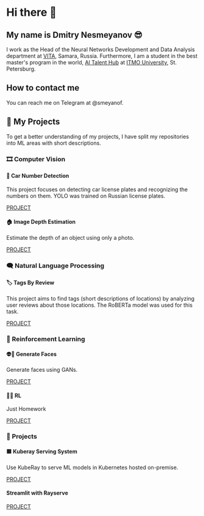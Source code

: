 # Hi there 👋
## My name is Dmitry Nesmeyanov 😎
I work as the Head of the Neural Networks Development and Data Analysis department at [VITA](https://vitaexpress.ru/), Samara, Russia.
Furthermore, I am a student in the best master's program in the world, [AI Talent Hub](https://ai.itmo.ru/) at [ITMO University](https://itmo.ru/), St. Petersburg.

## How to contact me
You can reach me on Telegram at @smeyanof.

## 🎒 My Projects 

To get a better understanding of my projects, I have split my repositories into ML areas with short descriptions.

### 🎞 Computer Vision

#### 🚗 Car Number Detection
This project focuses on detecting car license plates and recognizing the numbers on them. YOLO was trained on Russian license plates.

[PROJECT](https://github.com/smeyanoff/car-number-detection)

#### 🏠 Image Depth Estimation
Estimate the depth of an object using only a photo.

[PROJECT](https://github.com/smeyanoff/image-depth-estimation)

### 🗨 Natural Language Processing

#### 🏷 Tags By Review
This project aims to find tags (short descriptions of locations) by analyzing user reviews about those locations. The RoBERTa model was used for this task.

[PROJECT](https://github.com/smeyanoff/tags-by-review-nlp)

### 🤖 Reinforcement Learning

#### 👽🤡 Generate Faces
Generate faces using GANs.

[PROJECT](https://github.com/smeyanoff/generate-faces-csp-gan)

#### 🤖🤖 RL
Just Homework 

[PROJECT](https://github.com/smeyanoff/reinforcment_learning)

### 🚚 Projects

#### 🟥 Kuberay Serving System
Use KubeRay to serve ML models in Kubernetes hosted on-premise.

[PROJECT](https://github.com/smeyanoff/kuberay-serving-system)

#### Streamlit with Rayserve

[PROJECT](https://github.com/smeyanoff/rayserve-streamlit-apps)
